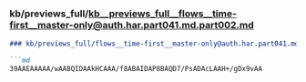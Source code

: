 ### kb/previews_full/kb__previews_full__flows__time-first__master-only@auth.har.part041.md.part002.md

```md
### kb/previews_full/flows__time-first__master-only@auth.har.part041.md (part 002)

```md
39AAEAAAAA/wAABQIDAAkHCAAA/f8ABAIDAP8BAQD7/PsADAcLAAH+/gDx9vAA
```

```

```
